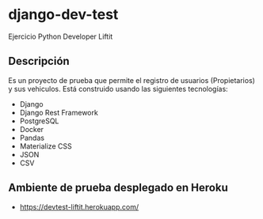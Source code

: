 # django-dev-test
Ejercicio Python Developer Liftit
## Descripción
Es un proyecto de prueba que permite el registro de usuarios (Propietarios) y sus vehiculos. Está construido usando 
las siguientes tecnologías:
* Django
* Django Rest Framework
* PostgreSQL
* Docker
* Pandas
* Materialize CSS
* JSON
* CSV

## Ambiente de prueba desplegado en Heroku
* https://devtest-liftit.herokuapp.com/
